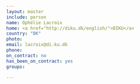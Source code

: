 ```yaml
---
layout: master
include: person
name: Ophélie Lacroix
home: <a href="http://diku.dk/english/">DIKU</a>
country: "DK"
photo:
email: lacroix@di.ku.dk
phone:
on_contract: no
has_been_on_contract: yes
groups:

---
```


